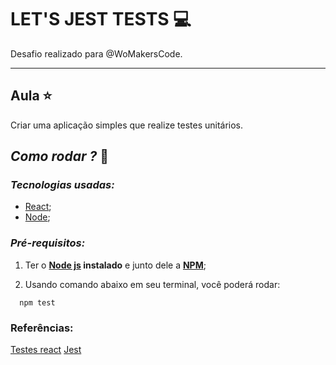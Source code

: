 # LET'S JEST TESTS 💻
Desafio realizado para @WoMakersCode.

******

## Aula ⭐️
Criar uma aplicação simples que realize testes unitários.

## *Como rodar ?* 🚀
### *Tecnologias usadas:*
- [React](https://pt-br.reactjs.org/);
- [Node](https://nodejs.org/en/);

###  *Pré-requisitos:*
1. Ter o **[Node js](https://nodejs.org/en/) instalado** e junto dele a **[NPM](https://www.npmjs.com/)**;

2. Usando comando abaixo em seu terminal, você poderá rodar:

```
  npm test
```

### Referências:

[Testes react](https://create-react-app.dev/docs/running-tests/#docsNav)
[Jest](https://jestjs.io/)